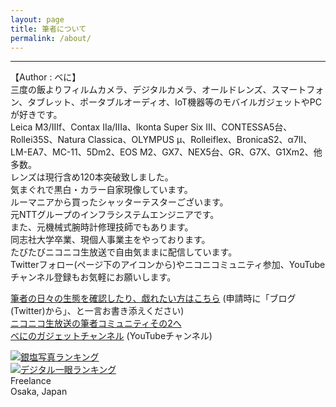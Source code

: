 ```yaml
---
layout: page
title: 筆者について
permalink: /about/
---
```

---
【Author : べに】  
三度の飯よりフィルムカメラ、デジタルカメラ、オールドレンズ、スマートフォン、タブレット、ポータブルオーディオ、IoT機器等のモバイルガジェットやPCが好きです。  
Leica M3/IIIf、Contax IIa/IIIa、Ikonta Super Six III、CONTESSA5台、Rollei35S、Natura Classica、OLYMPUS μ、Rolleiflex、BronicaS2、α7II、LM-EA7、MC-11、5Dm2、EOS M2、GX7、NEX5台、GR、G7X、G1Xm2、他多数。  
レンズは現行含め120本突破致しました。  
気まぐれで黒白・カラー自家現像しています。  
ルーマニアから買ったシャッターテスターございます。  
元NTTグループのインフラシステムエンジニアです。  
また、元機械式腕時計修理技師でもあります。  
同志社大学卒業、現個人事業主をやっております。  
たびたびニコニコ生放送で自由気ままに配信しています。  
Twitterフォロー(ページ下のアイコンから)やニコニコミュニティ参加、YouTubeチャンネル登録もお気軽にお願いします。    
  
[筆者の日々の生態を確認したり、戯れたい方はこちら](https://com.nicovideo.jp/community/co1279918) (申請時に「ブログ(Twitter)から」、と一言お書き添えください)  
[ニコニコ生放送の筆者コミュニティその2へ](http://com.nicovideo.jp/community/co1136215/)  
[べにのガジェットチャンネル](https://www.youtube.com/channel/UCNB0qhd4sjygz6JY-g4uBHg) (YouTubeチャンネル)  

[<img src="https://blog.with2.net/img/banner/c/banner_1/br_c_1919_1.gif" title="銀塩写真ランキング">](////blog.with2.net/link/?1941652:1919)  
[<img src="https://blog.with2.net/img/banner/c/banner_1/br_c_1918_1.gif" title="デジタル一眼ランキング">](//blog.with2.net/link/?1941652:1918)  
Freelance  
Osaka, Japan
